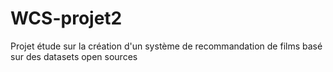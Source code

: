 # WCS-projet2
Projet étude sur la création d'un système de recommandation de films basé sur des datasets open sources
